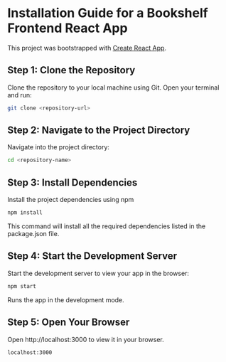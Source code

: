 # Installation Guide for a Bookshelf Frontend React App

This project was bootstrapped with [Create React App](https://github.com/facebook/create-react-app).

##  Step 1: Clone the Repository


Clone the repository to your local machine using Git. Open your terminal and run:
```bash
git clone <repository-url>
```
##  Step 2: Navigate to the Project Directory


Navigate into the project directory:


```bash
cd <repository-name>
```
##  Step 3: Install Dependencies


Install the project dependencies using npm


```bash
npm install
```
This command will install all the required dependencies listed in the package.json file.
##  Step 4: Start the Development Server


Start the development server to view your app in the browser:




```bash
npm start
```
Runs the app in the development mode.

##  Step 5: Open Your Browser

Open http://localhost:3000 to view it in your browser.


```bash
localhost:3000
```







